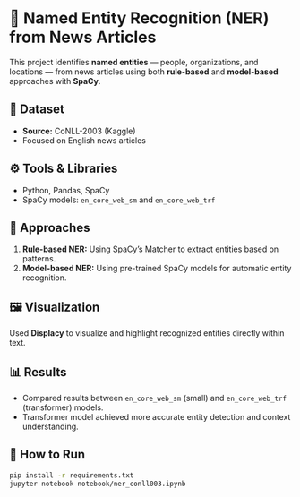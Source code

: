 # 🧠 Named Entity Recognition (NER) from News Articles

This project identifies **named entities** — people, organizations, and locations — from news articles using both **rule-based** and **model-based** approaches with **SpaCy**.

## 📘 Dataset
- **Source:** CoNLL-2003 (Kaggle)
- Focused on English news articles

## ⚙️ Tools & Libraries
- Python, Pandas, SpaCy
- SpaCy models: `en_core_web_sm` and `en_core_web_trf`

## 🧩 Approaches
1. **Rule-based NER:** Using SpaCy’s Matcher to extract entities based on patterns.  
2. **Model-based NER:** Using pre-trained SpaCy models for automatic entity recognition.

## 🖼️ Visualization
Used **Displacy** to visualize and highlight recognized entities directly within text.

## 📊 Results
- Compared results between `en_core_web_sm` (small) and `en_core_web_trf` (transformer) models.
- Transformer model achieved more accurate entity detection and context understanding.

## 🚀 How to Run
```bash
pip install -r requirements.txt
jupyter notebook notebook/ner_conll003.ipynb
